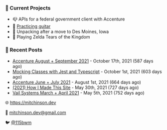 ### 📌 Current Projects
- 📪 APIs for a federal government client with Accenture
- 🎸 [Practicing guitar](https://soundcloud.com/115bwm/ambulance-holden-tape)
- 🌽 Unpacking after a move to Des Moines, Iowa
- 👾 Playing Zelda Tears of the Kingdom

### 📝 Recent Posts

- [Accenture August + September 2021](https://blog.mitchinson.dev/pillar/aug-sep-21) - October 17th, 2021 (587 days ago)
- [Mocking Classes with Jest and Typescript](https://blog.mitchinson.dev/jest-typescript-mocks) - October 1st, 2021 (603 days ago)
- [Accenture June + July 2021](https://blog.mitchinson.dev/pillar/june-july-21) - August 1st, 2021 (664 days ago)
- [(2021) How I Made This Site](https://blog.mitchinson.dev/About-This-Site) - May 30th, 2021 (727 days ago)
- [Vail Systems March + April 2021](https://blog.mitchinson.dev/vail-march-april-2021) - May 5th, 2021 (752 days ago)

🌐 https://mitchinson.dev

💌 mitchinson.dev@gmail.com

🐦 [@115bwm](https://twitter.com/115bwm)